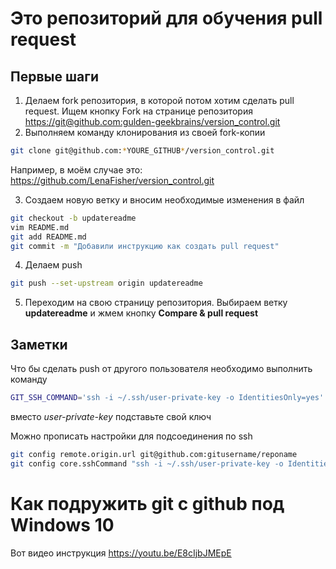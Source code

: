﻿# Это репозиторий для обучения pull request

## Первые шаги

1. Делаем fork репозитория, в которой потом хотим сделать pull request. Ищем кнопку Fork на странице репозитория <https://git@github.com:gulden-geekbrains/version_control.git>
2. Выполняем команду клонирования из своей fork-копии

```sh
git clone git@github.com:*YOURE_GITHUB*/version_control.git
```

Например, в моём случае это: https://github.com/LenaFisher/version_control.git

3. Создаем новую ветку и вносим необходимые изменения в файл

```sh
git checkout -b updatereadme
vim README.md
git add README.md
git commit -m "Добавили инструкцию как создать pull request"
```

4. Делаем push

```sh
git push --set-upstream origin updatereadme
```

5. Переходим на свою страницу репозитория. Выбираем ветку **updatereadme** и жмем кнопку **Compare & pull request**

## Заметки

Что бы сделать push от другого пользователя необходимо выполнить команду

```sh
GIT_SSH_COMMAND='ssh -i ~/.ssh/user-private-key -o IdentitiesOnly=yes' git push git@github.com:gulden-geekbrains/version_control.git
```

вместо _user-private-key_ подставьте свой ключ

Можно прописать настройки для подсоединения по ssh

```sh
git config remote.origin.url git@github.com:gitusername/reponame
git config core.sshCommand "ssh -i ~/.ssh/user-private-key -o IdentitiesOnly=yes"
```

# Как подружить git с github под Windows 10

Вот видео инструкция https://youtu.be/E8cIjbJMEpE
